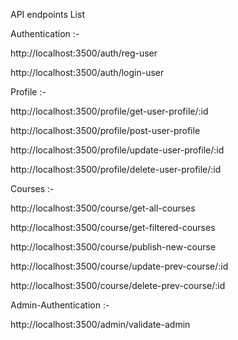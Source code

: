API endpoints List

Authentication :-

http://localhost:3500/auth/reg-user

http://localhost:3500/auth/login-user 

Profile :- 

http://localhost:3500/profile/get-user-profile/:id

http://localhost:3500/profile/post-user-profile

http://localhost:3500/profile/update-user-profile/:id 

http://localhost:3500/profile/delete-user-profile/:id 	

Courses :- 

http://localhost:3500/course/get-all-courses 

http://localhost:3500/course/get-filtered-courses

http://localhost:3500/course/publish-new-course

http://localhost:3500/course/update-prev-course/:id

http://localhost:3500/course/delete-prev-course/:id

Admin-Authentication :- 

http://localhost:3500/admin/validate-admin

